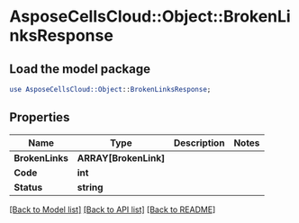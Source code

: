 # AsposeCellsCloud::Object::BrokenLinksResponse 

## Load the model package
```perl
use AsposeCellsCloud::Object::BrokenLinksResponse;
```

## Properties
Name | Type | Description | Notes
------------ | ------------- | ------------- | -------------
**BrokenLinks** | **ARRAY[BrokenLink]** |  |
**Code** | **int** |  |
**Status** | **string** |  |  

[[Back to Model list]](../README.md#documentation-for-models) [[Back to API list]](../README.md#documentation-for-api-endpoints) [[Back to README]](../README.md)

